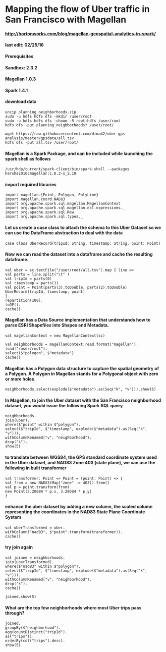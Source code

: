 # Mapping the flow of Uber traffic in San Francisco with Magellan
#### http://hortonworks.com/blog/magellan-geospatial-analytics-in-spark/

#### last edit: 02/25/16

#### Prerequisites
#### Sandbox: 2.3.2
#### Magellan 1.0.3
#### Spark 1.4.1

#### download data
```
unzip planning_neighborhoods.zip
sudo -u hdfs hdfs dfs -mkdir /user/root
sudo -u hdfs hdfs dfs -chown -R root:hdfs /user/root
hdfs dfs -put planning_neighborhoods* /user/root/

wget https://raw.githubusercontent.com/dima42/uber-gps-analysis/master/gpsdata/all.tsv
hdfs dfs -put all.tsv /user/root/
```

#### Magellan is a Spark Package, and can be included while launching the spark shell as follows
```
/usr/hdp/current/spark-client/bin/spark-shell --packages harsha2010:magellan:1.0.3-s_2.10
```

#### import required libraries
```
import magellan.{Point, Polygon, PolyLine}
import magellan.coord.NAD83
import org.apache.spark.sql.magellan.MagellanContext
import org.apache.spark.sql.magellan.dsl.expressions._
import org.apache.spark.sql.Row
import org.apache.spark.sql.types._
```

#### Let us create a case class to attach the schema to this Uber Dataset so we can use the DataFrame abstraction to deal with the data
```
case class UberRecord(tripId: String, timestamp: String, point: Point)
```

#### Now we can read the dataset into a dataframe and cache the resulting dataframe.
```
val uber = sc.textFile("/user/root/all.tsv").map { line =>
val parts = line.split("\t" )
val tripId = parts(0)
val timestamp = parts(1)
val point = Point(parts(3).toDouble, parts(2).toDouble)
UberRecord(tripId, timestamp, point)
}.
repartition(100).
toDF().
cache()
```

#### Magellan has a Data Source implementation that understands how to parse ESRI Shapefiles into Shapes and Metadata.
```
val magellanContext = new MagellanContext(sc)

val neighborhoods = magellanContext.read.format("magellan").
load("/user/root").
select($"polygon", $"metadata").
cache()
```

#### Magellan has a Polygon data structure to capture the spatial geometry of a Polygon. A Polygon in Magellan stands for a Polygonal object with zero or more holes.
```
neighborhoods.select(explode($"metadata").as(Seq("k", "v"))).show(5)
```

#### In Magellan, to join the Uber dataset with the San Francisco neighborhood dataset, you would issue the following Spark SQL query
```
neighborhoods.
join(uber).
where($"point" within $"polygon").
select($"tripId", $"timestamp", explode($"metadata").as(Seq("k", "v"))).
withColumnRenamed("v", "neighborhood").
drop("k").
show(5)
```

#### to translate between WGS84, the GPS standard coordinate system used in the Uber dataset, and NAD83 Zone 403 (state plane), we can use the following in built transformer
```
val transformer: Point => Point = (point: Point) => {
val from = new NAD83(Map("zone" -> 403)).from()
val p = point.transform(from)
new Point(3.28084 * p.x, 3.28084 * p.y)
}
```

#### enhance the uber dataset by adding a new column, the scaled column representing the coordinates in the NAD83 State Plane Coordinate System
```
val uberTransformed = uber.
withColumn("nad83", $"point".transform(transformer)).
cache()
```

#### try join again
```
val joined = neighborhoods.
join(uberTransformed).
where($"nad83" within $"polygon").
select($"tripId", $"timestamp", explode($"metadata").as(Seq("k", "v"))).
withColumnRenamed("v", "neighborhood").
drop("k").
cache()

joined.show(5)
```

#### What are the top few neighborhoods where most Uber trips pass through?
```
joined.
groupBy($"neighborhood").
agg(countDistinct("tripId").
as("trips")).
orderBy(col("trips").desc).
show(5)
```
